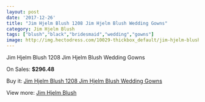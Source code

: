 ```yaml
---
layout: post
date: '2017-12-26'
title: "Jim Hjelm Blush 1208 Jim Hjelm Blush Wedding Gowns"
category: Jim Hjelm Blush
tags: ["blush","black","bridesmaid","wedding","gowns"]
image: http://img.hectodress.com/10029-thickbox_default/jim-hjelm-blush-1208-jim-hjelm-blush-wedding-gowns.jpg
---
```

Jim Hjelm Blush 1208 Jim Hjelm Blush Wedding Gowns

On Sales: **$296.48**
<a href="https://www.hectodress.com/jim-hjelm-blush/5007-jim-hjelm-blush-1208-jim-hjelm-blush-wedding-gowns.html"><amp-img layout="responsive" width="600" height="600" src="//img.hectodress.com/10029-thickbox_default/jim-hjelm-blush-1208-jim-hjelm-blush-wedding-gowns.jpg" alt="Jim Hjelm Blush 1208 Jim Hjelm Blush Wedding Gowns 0" /></a>
<a href="https://www.hectodress.com/jim-hjelm-blush/5007-jim-hjelm-blush-1208-jim-hjelm-blush-wedding-gowns.html"><amp-img layout="responsive" width="600" height="600" src="//img.hectodress.com/10032-thickbox_default/jim-hjelm-blush-1208-jim-hjelm-blush-wedding-gowns.jpg" alt="Jim Hjelm Blush 1208 Jim Hjelm Blush Wedding Gowns 1" /></a>
<a href="https://www.hectodress.com/jim-hjelm-blush/5007-jim-hjelm-blush-1208-jim-hjelm-blush-wedding-gowns.html"><amp-img layout="responsive" width="600" height="600" src="//img.hectodress.com/10031-thickbox_default/jim-hjelm-blush-1208-jim-hjelm-blush-wedding-gowns.jpg" alt="Jim Hjelm Blush 1208 Jim Hjelm Blush Wedding Gowns 2" /></a>
<a href="https://www.hectodress.com/jim-hjelm-blush/5007-jim-hjelm-blush-1208-jim-hjelm-blush-wedding-gowns.html"><amp-img layout="responsive" width="600" height="600" src="//img.hectodress.com/10030-thickbox_default/jim-hjelm-blush-1208-jim-hjelm-blush-wedding-gowns.jpg" alt="Jim Hjelm Blush 1208 Jim Hjelm Blush Wedding Gowns 3" /></a>

Buy it: [Jim Hjelm Blush 1208 Jim Hjelm Blush Wedding Gowns](https://www.hectodress.com/jim-hjelm-blush/5007-jim-hjelm-blush-1208-jim-hjelm-blush-wedding-gowns.html "Jim Hjelm Blush 1208 Jim Hjelm Blush Wedding Gowns")

View more: [Jim Hjelm Blush](https://www.hectodress.com/82-jim-hjelm-blush "Jim Hjelm Blush")